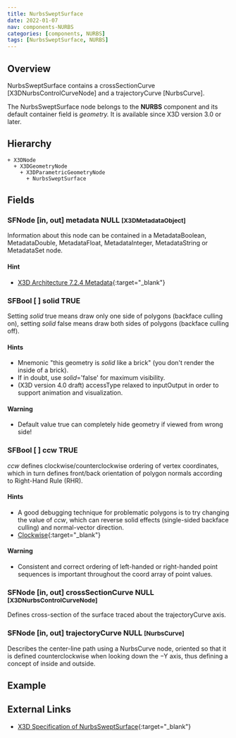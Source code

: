 ```yaml
---
title: NurbsSweptSurface
date: 2022-01-07
nav: components-NURBS
categories: [components, NURBS]
tags: [NurbsSweptSurface, NURBS]
---
```

<style>
.post h3 {
  word-spacing: 0.2em;
}
</style>

## Overview

NurbsSweptSurface contains a crossSectionCurve [X3DNurbsControlCurveNode] and a trajectoryCurve [NurbsCurve].

The NurbsSweptSurface node belongs to the **NURBS** component and its default container field is *geometry.* It is available since X3D version 3.0 or later.

## Hierarchy

```
+ X3DNode
  + X3DGeometryNode
    + X3DParametricGeometryNode
      + NurbsSweptSurface
```

## Fields

### SFNode [in, out] **metadata** NULL <small>[X3DMetadataObject]</small>

Information about this node can be contained in a MetadataBoolean, MetadataDouble, MetadataFloat, MetadataInteger, MetadataString or MetadataSet node.

#### Hint

- [X3D Architecture 7.2.4 Metadata](https://www.web3d.org/specifications/X3Dv4Draft/ISO-IEC19775-1v4-CD1/Part01/components/core.html#Metadata){:target="_blank"}

### SFBool [ ] **solid** TRUE

Setting *solid* true means draw only one side of polygons (backface culling on), setting *solid* false means draw both sides of polygons (backface culling off).

#### Hints

- Mnemonic "this geometry is *solid* like a brick" (you don't render the inside of a brick).
- If in doubt, use *solid*='false' for maximum visibility.
- (X3D version 4.0 draft) accessType relaxed to inputOutput in order to support animation and visualization.

#### Warning

- Default value true can completely hide geometry if viewed from wrong side!

### SFBool [ ] **ccw** TRUE

*ccw* defines clockwise/counterclockwise ordering of vertex coordinates, which in turn defines front/back orientation of polygon normals according to Right-Hand Rule (RHR).

#### Hints

- A good debugging technique for problematic polygons is to try changing the value of *ccw*, which can reverse solid effects (single-sided backface culling) and normal-vector direction.
- [Clockwise](https://en.wikipedia.org/wiki/Clockwise){:target="_blank"}

#### Warning

- Consistent and correct ordering of left-handed or right-handed point sequences is important throughout the coord array of point values.

### SFNode [in, out] **crossSectionCurve** NULL <small>[X3DNurbsControlCurveNode]</small>

Defines cross-section of the surface traced about the trajectoryCurve axis.

### SFNode [in, out] **trajectoryCurve** NULL <small>[NurbsCurve]</small>

Describes the center-line path using a NurbsCurve node, oriented so that it is defined counterclockwise when looking down the −Y axis, thus defining a concept of inside and outside.

## Example

<x3d-canvas src="https://create3000.github.io/media/examples/NURBS/NurbsSweptSurface/NurbsSweptSurface.x3d" update="auto"></x3d-canvas>

## External Links

- [X3D Specification of NurbsSweptSurface](https://www.web3d.org/documents/specifications/19775-1/V4.0/Part01/components/nurbs.html#NurbsSweptSurface){:target="_blank"}
